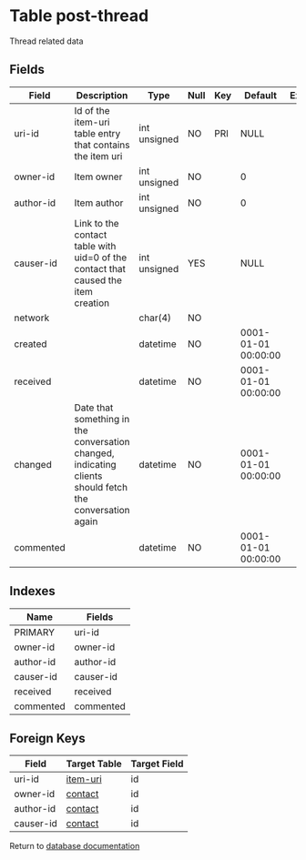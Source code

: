 Table post-thread
===========

Thread related data

Fields
------

| Field     | Description                                                                                             | Type         | Null | Key | Default             | Extra |
| --------- | ------------------------------------------------------------------------------------------------------- | ------------ | ---- | --- | ------------------- | ----- |
| uri-id    | Id of the item-uri table entry that contains the item uri                                               | int unsigned | NO   | PRI | NULL                |       |
| owner-id  | Item owner                                                                                              | int unsigned | NO   |     | 0                   |       |
| author-id | Item author                                                                                             | int unsigned | NO   |     | 0                   |       |
| causer-id | Link to the contact table with uid=0 of the contact that caused the item creation                       | int unsigned | YES  |     | NULL                |       |
| network   |                                                                                                         | char(4)      | NO   |     |                     |       |
| created   |                                                                                                         | datetime     | NO   |     | 0001-01-01 00:00:00 |       |
| received  |                                                                                                         | datetime     | NO   |     | 0001-01-01 00:00:00 |       |
| changed   | Date that something in the conversation changed, indicating clients should fetch the conversation again | datetime     | NO   |     | 0001-01-01 00:00:00 |       |
| commented |                                                                                                         | datetime     | NO   |     | 0001-01-01 00:00:00 |       |

Indexes
------------

| Name      | Fields    |
| --------- | --------- |
| PRIMARY   | uri-id    |
| owner-id  | owner-id  |
| author-id | author-id |
| causer-id | causer-id |
| received  | received  |
| commented | commented |

Foreign Keys
------------

| Field | Target Table | Target Field |
|-------|--------------|--------------|
| uri-id | [item-uri](help/database/db_item-uri) | id |
| owner-id | [contact](help/database/db_contact) | id |
| author-id | [contact](help/database/db_contact) | id |
| causer-id | [contact](help/database/db_contact) | id |

Return to [database documentation](help/database)
